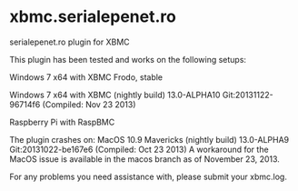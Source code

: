 xbmc.serialepenet.ro
====================

serialepenet.ro plugin for XBMC

This plugin has been tested and works on the following setups:

Windows 7 x64 with XBMC Frodo, stable

Windows 7 x64 with XBMC (nightly build) 13.0-ALPHA10 Git:20131122-96714f6 (Compiled: Nov 23 2013)

Raspberry Pi with RaspBMC

The plugin crashes on:
MacOS 10.9 Mavericks (nightly build) 13.0-ALPHA9 Git:20131022-be167e6 (Compiled: Oct 23 2013)
A workaround for the MacOS issue is available in the macos branch as of November 23, 2013.

For any problems you need assistance with, please submit your xbmc.log.